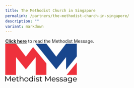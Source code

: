 ```yaml
---
title: The Methodist Church in Singapore
permalink: /partners/the-methodist-church-in-singapore/
description: ""
variant: markdown
---
```

**[Click here](https://www.methodist.org.sg/message)**&nbsp;to read the Methodist Message.
<img src="/images/MM_logo.png" style="width:45%">